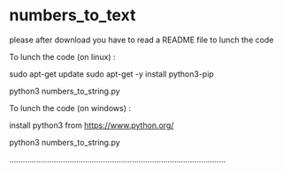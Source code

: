 # numbers_to_text
please after download you have to read a README file to lunch the code

To lunch the code (on linux) :

sudo apt-get update
sudo apt-get -y install python3-pip

python3 numbers_to_string.py

To lunch the code (on windows) :

install python3 from https://www.python.org/

python3 numbers_to_string.py

.................................................................................................
